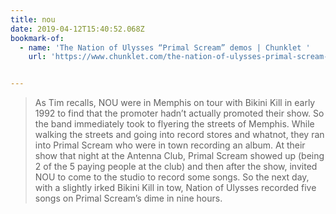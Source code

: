 ```yaml
---
title: nou
date: 2019-04-12T15:40:52.068Z
bookmark-of:
  - name: 'The Nation of Ulysses “Primal Scream” demos | Chunklet '
    url: 'https://www.chunklet.com/the-nation-of-ulysses-primal-scream-demos/'


---
```

> As Tim recalls, NOU were in Memphis on tour with Bikini Kill in early 1992 to find that the promoter hadn’t actually promoted their show. So the band immediately took to flyering the streets of Memphis. While walking the streets and going into record stores and whatnot, they ran into Primal Scream who were in town recording an album. At their show that night at the Antenna Club, Primal Scream showed up (being 2 of the 5 paying people at the club) and then after the show, invited NOU to come to the studio to record some songs. So the next day, with a slightly irked Bikini Kill in tow, Nation of Ulysses recorded five songs on Primal Scream’s dime in nine hours.
